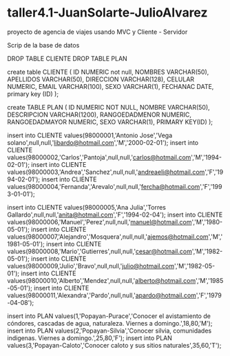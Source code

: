 # taller4.1-JuanSolarte-JulioAlvarez
proyecto de agencia de viajes usando MVC y Cliente - Servidor

Scrip de la base de datos

DROP TABLE CLIENTE
DROP TABLE PLAN

create table CLIENTE 
(
   ID        NUMERIC         not null,
   NOMBRES       VARCHAR(50),
   APELLIDOS     VARCHAR(50),
   DIRECCION     VARCHAR(128),
   CELULAR         NUMERIC,
   EMAIL         VARCHAR(100),
   SEXO          VARCHAR(1),
   FECHANAC      DATE,
   primary key (ID)
);

create TABLE PLAN
(
    ID   NUMERIC NOT NULL,
    NOMBRE  VARCHAR(50),
    DESCRIPCION VARCHAR(1200),
    RANGOEDADMENOR  NUMERIC,
    RANGOEDADMAYOR  NUMERIC,
    SEXO          VARCHAR(1),
    PRIMARY KEY(ID)
);

insert into CLIENTE values(98000001,'Antonio Jose','Vega solano',null,null,'libardo@hotmail.com','M','2000-02-01');
insert into CLIENTE values(98000002,'Carlos','Pantoja',null,null,'carlos@hotmail.com','M','1994-02-01');
insert into CLIENTE values(98000003,'Andrea','Sanchez',null,null,'andreaeli@hotmail.com','F','1994-02-01');
insert into CLIENTE values(98000004,'Fernanda','Arevalo',null,null,'fercha@hotmail.com','F','1993-01-01');

insert into CLIENTE values(98000005,'Ana Julia','Torres Gallardo',null,null,'anita@hotmail.com','F','1994-02-04');
insert into CLIENTE values(98000006,'Manuel','Perez',null,null,'manuel@hotmail.com','M','1980-05-01');
insert into CLIENTE values(98000007,'Alejandro','Mosquera',null,null,'ajemos@hotmail.com','M','1981-05-01');
insert into CLIENTE values(98000008,'Mario','Gutierres',null,null,'cesar@hotmail.com','M','1982-05-01');
insert into CLIENTE values(98000009,'Julio','Bravo',null,null,'julio@hotmail.com','M','1982-05-01');
insert into CLIENTE values(98000010,'Alberto','Mendez',null,null,'alberto@hotmail.com','M','1985-05-01');
insert into CLIENTE values(98000011,'Alexandra','Pardo',null,null,'apardo@hotmail.com','F','1979-04-08');

insert into PLAN values(1,'Popayan-Purace','Conocer el avistamiento de cóndores, cascadas de agua, naturaleza. Viernes a domingo.',18,80,'M');
insert into PLAN values(2,'Popayan-Silvia','Conocer silvia, comunidades indigenas. Viernes a domingo.',25,80,'F');
insert into PLAN values(3,'Popayan-Caloto','Conocer caloto y sus sitios naturales',35,60,'T');


